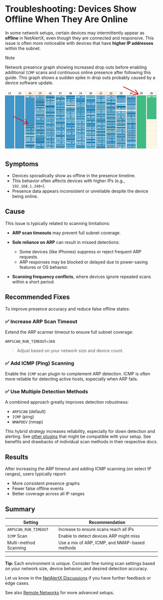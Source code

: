 # Troubleshooting: Devices Show Offline When They Are Online

In some network setups, certain devices may intermittently appear as **offline** in NetAlertX, even though they are connected and responsive. This issue is often more noticeable with devices that have **higher IP addresses** within the subnet.

> [!NOTE]
>
> Network presence graph showing increased drop outs before enabling additional `ICMP` scans and continuous online presence after following this guide. This graph shows a sudden spike in drop outs probably caused by a device software update.
> ![before after presence](./img/FIX_OFFLINE_DETECTION/presence_graph_before_after.png)

## Symptoms

* Devices sporadically show as offline in the presence timeline.
* This behavior often affects devices with higher IPs (e.g., `192.168.1.240+`).
* Presence data appears inconsistent or unreliable despite the device being online.

## Cause

This issue is typically related to scanning limitations:

* **ARP scan timeouts** may prevent full subnet coverage.
* **Sole reliance on ARP** can result in missed detections:

  * Some devices (like iPhones) suppress or reject frequent ARP requests.
  * ARP responses may be blocked or delayed due to power-saving features or OS behavior.

* **Scanning frequency conflicts**, where devices ignore repeated scans within a short period.

## Recommended Fixes

To improve presence accuracy and reduce false offline states:

### ✅ Increase ARP Scan Timeout

Extend the ARP scanner timeout to ensure full subnet coverage:

```env
ARPSCAN_RUN_TIMEOUT=360
```

> Adjust based on your network size and device count.

### ✅ Add ICMP (Ping) Scanning

Enable the `ICMP` scan plugin to complement ARP detection. ICMP is often more reliable for detecting active hosts, especially when ARP fails. 

### ✅ Use Multiple Detection Methods

A combined approach greatly improves detection robustness:

* `ARPSCAN` (default)
* `ICMP` (ping)
* `NMAPDEV` (nmap)

This hybrid strategy increases reliability, especially for down detection and alerting. See [other plugins](./PLUGINS.md) that might be compatible with your setup. See benefits and drawbacks of individual scan methods in their respective docs. 

## Results

After increasing the ARP timeout and adding ICMP scanning (on select IP ranges), users typically report:

* More consistent presence graphs
* Fewer false offline events
* Better coverage across all IP ranges

## Summary

| Setting               | Recommendation                                |
| --------------------- | --------------------------------------------- |
| `ARPSCAN_RUN_TIMEOUT` | Increase to ensure scans reach all IPs        |
| `ICMP` Scan           | Enable to detect devices ARP might miss       |
| Multi-method Scanning | Use a mix of ARP, ICMP, and NMAP-based methods |

---

**Tip:** Each environment is unique. Consider fine-tuning scan settings based on your network size, device behavior, and desired detection accuracy.

Let us know in the [NetAlertX Discussions](https://github.com/jokob-sk/NetAlertX/discussions) if you have further feedback or edge cases.

See also [Remote Networks](./REMOTE_NETWORKS.md) for more advanced setups. 